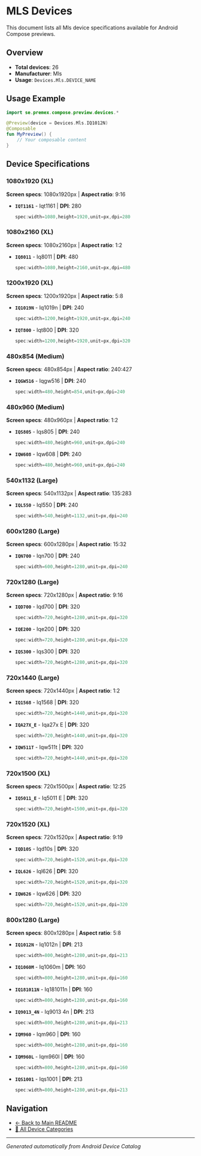 # MLS Devices

This document lists all Mls device specifications available for Android Compose previews.

## Overview

- **Total devices**: 26
- **Manufacturer**: Mls
- **Usage**: `Devices.Mls.DEVICE_NAME`

## Usage Example

```kotlin
import se.premex.compose.preview.devices.*

@Preview(device = Devices.Mls.IQ1012N)
@Composable
fun MyPreview() {
    // Your composable content
}
```

## Device Specifications

### 1080x1920 (XL)

**Screen specs**: 1080x1920px | **Aspect ratio**: 9:16

- **`IQT1161`** - Iqt1161 | **DPI**: 280
  ```kotlin
  spec:width=1080,height=1920,unit=px,dpi=280
  ```

### 1080x2160 (XL)

**Screen specs**: 1080x2160px | **Aspect ratio**: 1:2

- **`IQ8011`** - Iq8011 | **DPI**: 480
  ```kotlin
  spec:width=1080,height=2160,unit=px,dpi=480
  ```

### 1200x1920 (XL)

**Screen specs**: 1200x1920px | **Aspect ratio**: 5:8

- **`IQ1019N`** - Iq1019n | **DPI**: 240
  ```kotlin
  spec:width=1200,height=1920,unit=px,dpi=240
  ```

- **`IQT800`** - Iqt800 | **DPI**: 320
  ```kotlin
  spec:width=1200,height=1920,unit=px,dpi=320
  ```

### 480x854 (Medium)

**Screen specs**: 480x854px | **Aspect ratio**: 240:427

- **`IQGW516`** - Iqgw516 | **DPI**: 240
  ```kotlin
  spec:width=480,height=854,unit=px,dpi=240
  ```

### 480x960 (Medium)

**Screen specs**: 480x960px | **Aspect ratio**: 1:2

- **`IQS805`** - Iqs805 | **DPI**: 240
  ```kotlin
  spec:width=480,height=960,unit=px,dpi=240
  ```

- **`IQW608`** - Iqw608 | **DPI**: 240
  ```kotlin
  spec:width=480,height=960,unit=px,dpi=240
  ```

### 540x1132 (Large)

**Screen specs**: 540x1132px | **Aspect ratio**: 135:283

- **`IQL550`** - Iql550 | **DPI**: 240
  ```kotlin
  spec:width=540,height=1132,unit=px,dpi=240
  ```

### 600x1280 (Large)

**Screen specs**: 600x1280px | **Aspect ratio**: 15:32

- **`IQN700`** - Iqn700 | **DPI**: 240
  ```kotlin
  spec:width=600,height=1280,unit=px,dpi=240
  ```

### 720x1280 (Large)

**Screen specs**: 720x1280px | **Aspect ratio**: 9:16

- **`IQD700`** - Iqd700 | **DPI**: 320
  ```kotlin
  spec:width=720,height=1280,unit=px,dpi=320
  ```

- **`IQE200`** - Iqe200 | **DPI**: 320
  ```kotlin
  spec:width=720,height=1280,unit=px,dpi=320
  ```

- **`IQS300`** - Iqs300 | **DPI**: 320
  ```kotlin
  spec:width=720,height=1280,unit=px,dpi=320
  ```

### 720x1440 (Large)

**Screen specs**: 720x1440px | **Aspect ratio**: 1:2

- **`IQ1568`** - Iq1568 | **DPI**: 320
  ```kotlin
  spec:width=720,height=1440,unit=px,dpi=320
  ```

- **`IQA27X_E`** - Iqa27x E | **DPI**: 320
  ```kotlin
  spec:width=720,height=1440,unit=px,dpi=320
  ```

- **`IQW511T`** - Iqw511t | **DPI**: 320
  ```kotlin
  spec:width=720,height=1440,unit=px,dpi=320
  ```

### 720x1500 (XL)

**Screen specs**: 720x1500px | **Aspect ratio**: 12:25

- **`IQ5011_E`** - Iq5011 E | **DPI**: 320
  ```kotlin
  spec:width=720,height=1500,unit=px,dpi=320
  ```

### 720x1520 (XL)

**Screen specs**: 720x1520px | **Aspect ratio**: 9:19

- **`IQD10S`** - Iqd10s | **DPI**: 320
  ```kotlin
  spec:width=720,height=1520,unit=px,dpi=320
  ```

- **`IQL626`** - Iql626 | **DPI**: 320
  ```kotlin
  spec:width=720,height=1520,unit=px,dpi=320
  ```

- **`IQW626`** - Iqw626 | **DPI**: 320
  ```kotlin
  spec:width=720,height=1520,unit=px,dpi=320
  ```

### 800x1280 (Large)

**Screen specs**: 800x1280px | **Aspect ratio**: 5:8

- **`IQ1012N`** - Iq1012n | **DPI**: 213
  ```kotlin
  spec:width=800,height=1280,unit=px,dpi=213
  ```

- **`IQ1060M`** - Iq1060m | **DPI**: 160
  ```kotlin
  spec:width=800,height=1280,unit=px,dpi=160
  ```

- **`IQ181011N`** - Iq181011n | **DPI**: 160
  ```kotlin
  spec:width=800,height=1280,unit=px,dpi=160
  ```

- **`IQ9013_4N`** - Iq9013 4n | **DPI**: 213
  ```kotlin
  spec:width=800,height=1280,unit=px,dpi=213
  ```

- **`IQM960`** - Iqm960 | **DPI**: 160
  ```kotlin
  spec:width=800,height=1280,unit=px,dpi=160
  ```

- **`IQM960L`** - Iqm960l | **DPI**: 160
  ```kotlin
  spec:width=800,height=1280,unit=px,dpi=160
  ```

- **`IQS1001`** - Iqs1001 | **DPI**: 213
  ```kotlin
  spec:width=800,height=1280,unit=px,dpi=213
  ```

## Navigation

- [← Back to Main README](../../README.md)
- [📱 All Device Categories](../README.md)

---
*Generated automatically from Android Device Catalog*
